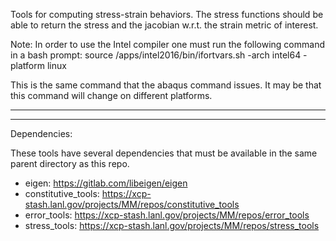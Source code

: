 Tools for computing stress-strain behaviors. The stress functions should be 
able to return the stress and the jacobian w.r.t. the strain metric of 
interest.

Note: In order to use the Intel compiler one must run the following command 
in a bash prompt:
source /apps/intel2016/bin/ifortvars.sh -arch intel64 -platform linux

This is the same command that the abaqus command issues. It may be that 
this command will change on different platforms.

---

---

Dependencies: 

These tools have several dependencies that must be available in the same parent
directory as this repo. 

* eigen: https://gitlab.com/libeigen/eigen
* constitutive\_tools: https://xcp-stash.lanl.gov/projects/MM/repos/constitutive_tools
* error\_tools: https://xcp-stash.lanl.gov/projects/MM/repos/error_tools
* stress\_tools: https://xcp-stash.lanl.gov/projects/MM/repos/stress_tools
